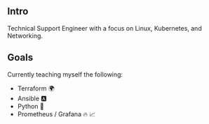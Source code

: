 ## Intro
Technical Support Engineer with a focus on Linux, Kubernetes, and Networking. 

## Goals
Currently teaching myself the following:

- Terraform 🌍
- Ansible 🅰️
- Python 🐍
- Prometheus / Grafana 🔥 📈
